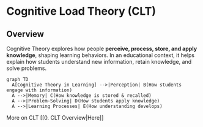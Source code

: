 # **Cognitive Load Theory (CLT)**

## Overview  
Cognitive Theory explores how people **perceive, process, store, and apply knowledge**, shaping learning behaviors. In an educational context, it helps explain how students understand new information, retain knowledge, and solve problems.  

```mermaid
graph TD
  A[Cognitive Theory in Learning] -->|Perception| B(How students engage with information)
  A -->|Memory| C(How knowledge is stored & recalled)
  A -->|Problem-Solving| D(How students apply knowledge)
  A -->|Learning Processes| E(How understanding develops)

````

More on CLT [[0. CLT Overview|Here]]